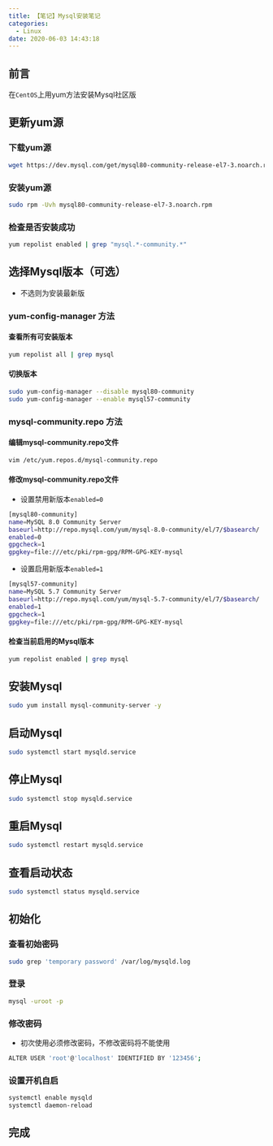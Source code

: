 ```yaml
---
title: 【笔记】Mysql安装笔记
categories:
  - Linux
date: 2020-06-03 14:43:18
---
```


## 前言

在`CentOS`上用yum方法安装Mysql社区版

<!-- more -->

## 更新yum源

### 下载yum源

``` sh
wget https://dev.mysql.com/get/mysql80-community-release-el7-3.noarch.rpm
```

### 安装yum源

``` sh
sudo rpm -Uvh mysql80-community-release-el7-3.noarch.rpm
```

### 检查是否安装成功

``` sh
yum repolist enabled | grep "mysql.*-community.*"
```

## 选择Mysql版本（可选）

- 不选则为安装最新版

### yum-config-manager 方法

#### 查看所有可安装版本

``` sh
yum repolist all | grep mysql
```

#### 切换版本

``` sh
sudo yum-config-manager --disable mysql80-community
sudo yum-config-manager --enable mysql57-community
```

### mysql-community.repo 方法

#### 编辑mysql-community.repo文件

``` sh
vim /etc/yum.repos.d/mysql-community.repo
```

#### 修改mysql-community.repo文件

- 设置禁用新版本`enabled=0`

``` sh
[mysql80-community]
name=MySQL 8.0 Community Server
baseurl=http://repo.mysql.com/yum/mysql-8.0-community/el/7/$basearch/
enabled=0
gpgcheck=1
gpgkey=file:///etc/pki/rpm-gpg/RPM-GPG-KEY-mysql
```

- 设置启用新版本`enabled=1`

``` sh
[mysql57-community]
name=MySQL 5.7 Community Server
baseurl=http://repo.mysql.com/yum/mysql-5.7-community/el/7/$basearch/
enabled=1
gpgcheck=1
gpgkey=file:///etc/pki/rpm-gpg/RPM-GPG-KEY-mysql
```

#### 检查当前启用的Mysql版本

``` sh
yum repolist enabled | grep mysql
```

## 安装Mysql

``` sh
sudo yum install mysql-community-server -y
```

## 启动Mysql

``` sh
sudo systemctl start mysqld.service
```

## 停止Mysql

``` sh
sudo systemctl stop mysqld.service
```

## 重启Mysql

``` sh
sudo systemctl restart mysqld.service
```

## 查看启动状态

``` sh
sudo systemctl status mysqld.service
```

## 初始化

### 查看初始密码

``` sh
sudo grep 'temporary password' /var/log/mysqld.log
```

### 登录

``` sh
mysql -uroot -p
```

### 修改密码

- 初次使用必须修改密码，不修改密码将不能使用

``` sh
ALTER USER 'root'@'localhost' IDENTIFIED BY '123456';
```

### 设置开机自启

``` sh
systemctl enable mysqld
systemctl daemon-reload
```

## 完成

